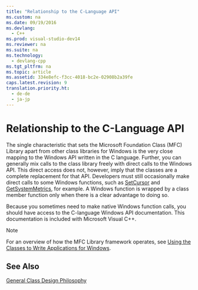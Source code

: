 ```yaml
---
title: "Relationship to the C-Language API"
ms.custom: na
ms.date: 09/19/2016
ms.devlang: 
  - C++
ms.prod: visual-studio-dev14
ms.reviewer: na
ms.suite: na
ms.technology: 
  - devlang-cpp
ms.tgt_pltfrm: na
ms.topic: article
ms.assetid: 334e8efc-f3cc-4018-bc2e-02908b2a39fe
caps.latest.revision: 9
translation.priority.ht: 
  - de-de
  - ja-jp
---
```

# Relationship to the C-Language API
The single characteristic that sets the Microsoft Foundation Class (MFC) Library apart from other class libraries for Windows is the very close mapping to the Windows API written in the C language. Further, you can generally mix calls to the class library freely with direct calls to the Windows API. This direct access does not, however, imply that the classes are a complete replacement for that API. Developers must still occasionally make direct calls to some Windows functions, such as [SetCursor](http://msdn.microsoft.com/library/windows/desktop/ms648393) and [GetSystemMetrics](http://msdn.microsoft.com/library/windows/desktop/ms724385), for example. A Windows function is wrapped by a class member function only when there is a clear advantage to doing so.  
  
 Because you sometimes need to make native Windows function calls, you should have access to the C-language Windows API documentation. This documentation is included with Microsoft Visual C++.  
  
> [!NOTE]
>  For an overview of how the MFC Library framework operates, see [Using the Classes to Write Applications for Windows](../vs140/Using-the-Classes-to-Write-Applications-for-Windows.md).  
  
## See Also  
 [General Class Design Philosophy](../vs140/General-Class-Design-Philosophy.md)